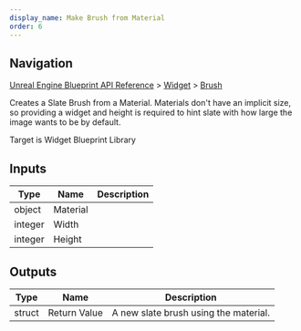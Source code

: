 ```yaml
---
display_name: Make Brush from Material
order: 6
---
```

## Navigation

[Unreal Engine Blueprint API Reference](https://dev.epicgames.com/documentation/en-us/unreal-engine/BlueprintAPI) > [Widget](https://dev.epicgames.com/documentation/en-us/unreal-engine/BlueprintAPI/Widget) > [Brush](https://dev.epicgames.com/documentation/en-us/unreal-engine/BlueprintAPI/Widget/Brush)

Creates a Slate Brush from a Material. Materials don't have an implicit size, so providing a widget and height
is required to hint slate with how large the image wants to be by default.

Target is Widget Blueprint Library

## Inputs

| Type | Name | Description |
| --- | --- | --- |
| object | Material |  |
| integer | Width |  |
| integer | Height |  |

## Outputs

| Type | Name | Description |
| --- | --- | --- |
| struct | Return Value | A new slate brush using the material. |

